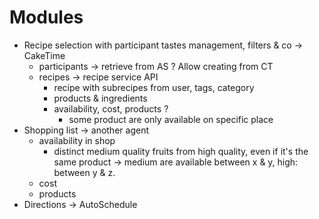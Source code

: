 # Modules

- Recipe selection with participant tastes management, filters & co -> CakeTime
  - participants -> retrieve from AS ? Allow creating from CT
  - recipes -> recipe service API
    - recipe with subrecipes from user, tags, category
    - products & ingredients
    - availability, cost, products ?
      - some product are only available on specific place
- Shopping list -> another agent
  - availability in shop
    - distinct medium quality fruits from high quality, even if it's the same product -> medium are available between x & y, high: between y & z.
  - cost
  - products
- Directions -> AutoSchedule
